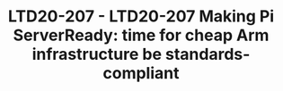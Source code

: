 ---
categories:
- ltd20
description: Arm hardware and firmware standards are the foundational pillars for
  Arm servers, and a major reason for the early successes and continued investment
  and growth of this horizontally-integrated ecosystem. Non-server "Edge" systems,
  however, are still an embedded-style vertically-integrated market, which is getting
  in the way of massive adoption and proliferation of Edge/IoT Compute. So let's make
  the Edge systems standards compliant and start with the highest-volume and better
  known platform of them all - the Raspberry Pi! Let's teach the Pi how to boot off-the-shelf
  SBBR -compliant Linux, *BSDs and of course VMware ESXi-Arm and Microsoft Windows.<br><br>Even
  if you don't care about IoT, getting this class of devices to be standards-compliant
  will provide developers, tech evangelists and early adopters with $50-$100 ServerReady
  platforms, solving a real headache today around pricing/availability of systems
  in the market.<br><br>This is a technical presentation (and demo) on VMware's and
  Arm's joint open efforts to bring Arm ServerReady experiences to the Pi 4 as community-developed
  SBBR firmware, as part of the larger narrative that SBSA/SBBR is perhaps even more
  important at the Edge than it is in the Cloud or on-prem. The session covers the
  history of the Pi UEFI port, current status and technical challenges that remain
  to be solved.<br><br>The point of this session is to build community interest/participation
  in this effort and other efforts to make Edge systems ServerReady, such as Arm's
  Project Cassini. If we can do it on the Pi, we can do it on other Arm boards too.
image:
  featured: 'true'
  path: https://static.linaro.org/connect/ltd20/images/LTD20-207.png
session_id: LTD20-207
session_room: Track 1 [Wednesday]
session_slot:
  end_time: 2020-03-25 19:20
  start_time: 2020-03-25 18:30
session_speakers:
- speaker_bio: Samer El-Haj-Mahmoud is a Principal Systems Architect at Arm Architecture
    and Technology Group, working on Arm infrastructure enablement and industry standards.
    His experience includes server development, firmware, system software, and hardware
    management. Samer is an active participant and contributor to industry standards,
    including UEFI, ACPI, CXL, and DMTF Redfish.
  speaker_company: Arm Architecture and Technology Group
  speaker_image: http://avatars.sched.co/8/dc/10468690/avatar.jpg.320x320px.jpg?a93
  speaker_name: Samer El-Haj-Mahmoud
  speaker_position: Principal System Architect
  speaker_role: attendee, speaker
- speaker_bio: Co-founder and lead for the ESXi-Arm project in the Cloud Platform
    Business Unit at VMware, conducting advanced development of vSphere hypervisor
    technology for the 64-bit Arm architecture. Andrei works in a wide range of directions
    pertaining to Arm enablement and strategy, ranging from low-level hypervisor design
    and implementation, to product definition and partner and ecosystem engagement.
  speaker_company: VMware
  speaker_image: http://avatars.sched.co/f/05/10468612/avatar.jpg.320x320px.jpg?1aa
  speaker_name: Andrei Warkentin
  speaker_position: Arm Enablement Architect
  speaker_role: speaker
session_track: IoT Fog/Gateway/Edge Computing
tag: session
tags: IoT Fog/Gateway/Edge Computing
title: 'LTD20-207 - LTD20-207 Making Pi ServerReady: time for cheap Arm infrastructure
  be standards-compliant'
---